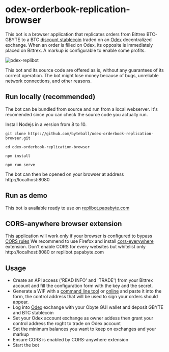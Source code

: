 # odex-orderbook-replication-browser

This bot is a browser application that replicates orders from Bittrex BTC-GBYTE to a BTC [discount stablecoin](https://ostable.org/) traded on an [Odex](odex.ooo) decentralized exchange. When an order is filled on Odex, its opposite is immediately placed on Bittrex. A markup is configurable to enable some profits.

![odex-replibot](https://raw.githubusercontent.com/byteball/odex-orderbook-replication-browser/master/replibot.jpeg)


This bot and its source code are offered as is, without any guarantees of its correct operation. The bot might lose money because of bugs, unreliable network connections, and other reasons.

## Run locally (recommended)

The bot can be bundled from source and run from a local webserver. It's recomended since you can check the source code you actually run.

Install Nodejs in a version from 8 to 10.

```
git clone https://github.com/byteball/odex-orderbook-replication-browser.git
``` 

```
cd odex-orderbook-replication-browser
```

```
npm install
```

```
npm run serve
```

The bot can then be opened on your browser at address http://localhost:8080

## Run as demo

This bot is available ready to use on [replibot.papabyte.com](https://replibot.papabyte.com)



## CORS-anywhere browser extension

This application will work only if your browser is configured to bypass [CORS rules](https://developer.mozilla.org/en-US/docs/Web/HTTP/CORS)
We recommend to use Firefox and install [cors-everywhere](https://addons.mozilla.org/en-US/firefox/addon/cors-everywhere/) extension. Don't enable CORS for every websites but whitelist only http://localhost:8080 or replibot.papabyte.com


## Usage

- Create an API access ('READ INFO' and 'TRADE') from your Bittrex account and fill the configuration form with the key and the secret.
- Generate a WIF with a [command line tool](https://obytejs.com/utils/generate-wallet) or [online](https://bonustrack.github.io/obyte-paperwallet/) and paste it into the form, the control address that will be used to sign your orders should appear.
- Log into [Odex](https://odex.ooo) exchange with your Obyte GUI wallet and deposit GBYTE and BTC stablecoin
- Set your Odex account exchange as owner addess then grant your control address the roght to trade on Odex account
- Set the minimum balances you want to keep on exchanges and your markup
- Ensure CORS is enabled by CORS-anywhere extension
- Start the bot 